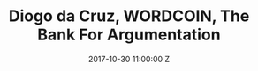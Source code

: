 ---
title: Diogo da Cruz, WORDCOIN, The Bank For Argumentation
date: 2017-10-30 11:00:00 Z
categories:
- projects
tags: 
layout: post
thumbnail: "/img/projects/arg-bank/feature.png"
excerpt: WORDCOIN proposed the implementation of a new currency, which promised to give literal value to everyone's speech. The final element of Diogo's project was the realisation of a actual bank for the WORDCOIN currency called, The Bank for Argumentation. For this project Agorama build the whole platform from the ground up in collaboration with da Cruz. Commissioned as part of the NEoN Festival 2017.
---